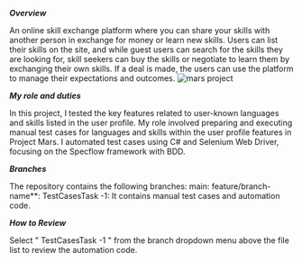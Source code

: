 *****Overview*****

An online skill exchange platform where you can share your skills with another person in exchange for money or learn new skills. Users can list their skills on the site, and while guest users can search for the skills they are looking for, skill seekers can buy the skills or negotiate to learn them by exchanging their own skills. If a deal is made, the users can use the platform to manage their expectations and outcomes.
 ![mars project](https://github.com/user-attachments/assets/caa3759d-6762-4e4e-ac5d-66998debfefb)

*****My role and duties*****

In this project, I tested the key features related to user-known languages and skills listed in the user profile. My role involved preparing and executing manual test cases for languages and skills within the user profile features in Project Mars. I automated test cases using C# and Selenium Web Driver, focusing on the Specflow framework with BDD. 

*****Branches*****

The repository contains the following branches: main: feature/branch-name**: TestCasesTask -1: It contains manual test cases and automation code.

*****How to Review*****

Select " TestCasesTask -1 " from the branch dropdown menu above the file list to review the automation code.
